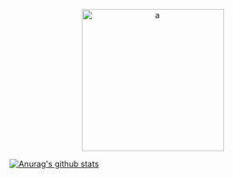 <p align="center">
  <img src="https://media1.giphy.com/media/xT5LMRXQ4yPjL415q8/giphy.gif" alt="a" height="250"/>
</p>

[![Anurag's github stats](https://github-readme-stats.vercel.app/api?username=ricardojoserf&show_icons=true)](https://github.com/anuraghazra/github-readme-stats)  


<!-- [![HitCount](http://hits.dwyl.com/ricardojoserf/ricardojoserf.svg)](http://hits.dwyl.com/ricardojoserf/ricardojoserf) -->


